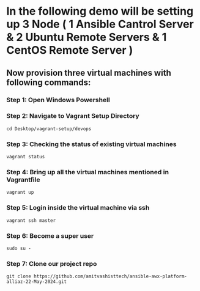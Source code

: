
# In the following demo will be setting up 3 Node ( 1 Ansible Cantrol Server & 2 Ubuntu Remote Servers & 1 CentOS Remote Server ) 

 

## Now provision three virtual machines with following commands:

### Step 1: Open Windows Powershell
### Step 2: Navigate to Vagrant Setup Directory 
```
cd Desktop/vagrant-setup/devops
```

### Step 3: Checking the status of existing virtual machines  
```
vagrant status 
```

### Step 4: Bring up all the virtual machines mentioned in Vagrantfile 
```
vagrant up 
```

### Step 5: Login inside the virtual machine via ssh 
```
vagrant ssh master 
```
### Step 6: Become a super user 
```
sudo su - 
```

### Step 7: Clone our project repo
```
git clone https://github.com/amitvashisttech/ansible-awx-platform-alliaz-22-May-2024.git 
```


